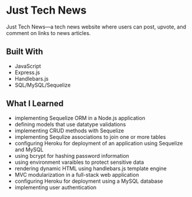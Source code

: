 # Just Tech News

Just Tech News—a tech news website where users can post, upvote, and comment on links to news articles. 

## Built With
* JavaScript
* Express.js
* Handlebars.js
* SQL/MySQL/Sequelize

## What I Learned
* implementing Sequelize ORM in a Node.js application
* defining models that use datatype validations
* implementing CRUD methods with Sequelize
* implementing Sequlize associations to join one or more tables
* configuring Heroku for deployment of an application using Sequelize and MySQL
* using bcrypt for hashing password information 
* using environment varaibles to protect sensitive data
* rendering dynamic HTML using handlebars.js template engine
* MVC modularization in a full-stack web application
* configuring Heroku for deployment using a MySQL database
* implementing user authentication



